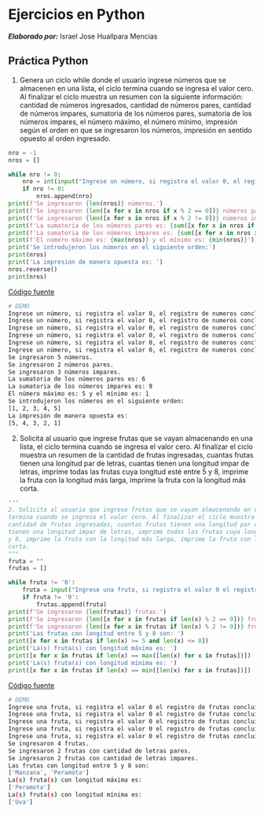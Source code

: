 # Ejercicios en Python

**_Elaborado por:_** Israel Jose Huallpara Mencias

## Práctica Python

1. Genera un ciclo while donde el usuario ingrese números que se almacenen en una lista, el ciclo termina cuando se ingresa el valor cero. Al finalizar el ciclo muestra un resumen con la siguiente información: cantidad de números ingresados, cantidad de números pares, cantidad de números impares, sumatoria de los números pares, sumatoria de los números impares, el número máximo, el número mínimo, impresión según el orden en que se ingresaron los números, impresión en sentido opuesto al orden ingresado.

```python
nro = -1
nros = []

while nro != 0:
    nro = int(input("Ingrese un número, si registra el valor 0, el registro de numeros concluirá: "))
    if nro != 0:
        nros.append(nro)
print(f'Se ingresaron {len(nros)} números.')
print(f'Se ingresaron {len([x for x in nros if x % 2 == 0])} números pares.')
print(f'Se ingresaron {len([x for x in nros if x % 2 != 0])} números impares.')
print(f'La sumatoria de los números pares es: {sum([x for x in nros if x % 2 == 0])}')
print(f'La sumatoria de los números impares es: {sum([x for x in nros if x % 2 != 0])}')
print(f'El número máximo es: {max(nros)} y el mínimo es: {min(nros)}')
print('Se introdujeron los números en el siguiente orden:')
print(nros)
print('La impresión de manera opuesta es: ')
nros.reverse()
print(nros)
```

[Código fuente](practica01.py)

```bash
# DEMO
Ingrese un número, si registra el valor 0, el registro de numeros concluirá: 1
Ingrese un número, si registra el valor 0, el registro de numeros concluirá: 2
Ingrese un número, si registra el valor 0, el registro de numeros concluirá: 3
Ingrese un número, si registra el valor 0, el registro de numeros concluirá: 4
Ingrese un número, si registra el valor 0, el registro de numeros concluirá: 5
Ingrese un número, si registra el valor 0, el registro de numeros concluirá: 0
Se ingresaron 5 números.
Se ingresaron 2 números pares.
Se ingresaron 3 números impares.
La sumatoria de los números pares es: 6
La sumatoria de los números impares es: 9
El número máximo es: 5 y el mínimo es: 1
Se introdujeron los números en el siguiente orden:
[1, 2, 3, 4, 5]
La impresión de manera opuesta es:
[5, 4, 3, 2, 1]
```

2. Solicita al usuario que ingrese frutas que se vayan almacenando en una lista, el ciclo termina cuando se ingresa el valor cero. Al finalizar el ciclo muestra un resumen de la cantidad de frutas ingresadas, cuantas frutas tienen una longitud par de letras, cuantas tienen una longitud impar de letras, imprime todas las frutas cuya longitud esté entre 5 y 8, imprime la fruta con la longitud más larga, imprime la fruta con la longitud más
   corta.

```python
"""
2. Solicita al usuario que ingrese frutas que se vayan almacenando en una lista, el ciclo
termina cuando se ingresa el valor cero. Al finalizar el ciclo muestra un resumen de la
cantidad de frutas ingresadas, cuantas frutas tienen una longitud par de letras, cuantas
tienen una longitud impar de letras, imprime todas las frutas cuya longitud esté entre 5
y 8, imprime la fruta con la longitud más larga, imprime la fruta con la longitud más
corta.
"""
fruta = ""
frutas = []

while fruta != '0':
    fruta = input("Ingrese una fruta, si registra el valor 0 el registro de frutas concluirá: ")
    if fruta != '0':
        frutas.append(fruta)
print(f'Se ingresaron {len(frutas)} frutas.')
print(f'Se ingresaron {len([x for x in frutas if len(x) % 2 == 0])} frutas con cantidad de letras pares.')
print(f'Se ingresaron {len([x for x in frutas if len(x) % 2 != 0])} frutas con cantidad de letras impares.')
print('Las frutas con longitud entre 5 y 8 son: ')
print([x for x in frutas if len(x) >= 5 and len(x) <= 8])
print('La(s) fruta(s) con longitud máxima es: ')
print([x for x in frutas if len(x) == max([len(x) for x in frutas])])
print('La(s) fruta(s) con longitud mínima es: ')
print([x for x in frutas if len(x) == min([len(x) for x in frutas])])
```

[Código fuente](practica02.py)

```bash
# DEMO
Ingrese una fruta, si registra el valor 0 el registro de frutas concluirá: Manzana
Ingrese una fruta, si registra el valor 0 el registro de frutas concluirá: Pera
Ingrese una fruta, si registra el valor 0 el registro de frutas concluirá: Uva
Ingrese una fruta, si registra el valor 0 el registro de frutas concluirá: Peramota
Ingrese una fruta, si registra el valor 0 el registro de frutas concluirá: 0
Se ingresaron 4 frutas.
Se ingresaron 2 frutas con cantidad de letras pares.
Se ingresaron 2 frutas con cantidad de letras impares.
Las frutas con longitud entre 5 y 8 son:
['Manzana', 'Peramota']
La(s) fruta(s) con longitud máxima es:
['Peramota']
La(s) fruta(s) con longitud mínima es:
['Uva']
```
